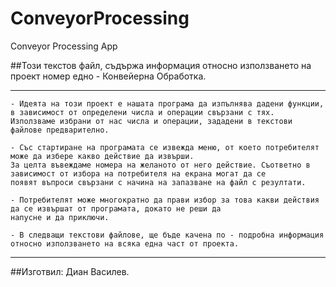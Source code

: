 # ConveyorProcessing
Conveyor Processing App

##Този текстов файл, съдържа информация относно използването на проект номер едно - Конвейерна Обработка.

------------------------------------------------------------------------------------------------------------------------------------------
	
	- Идеята на този проект е нашата програма да изпълнява дадени функции, в зависимост от определени числа и операции свързани с тях.
    Използваме избрани от нас числа и операции, зададени в текстови файлове предварително.
 
	- Със стартиране на програмата се извежда меню, от което потребителят може да избере какво действие да извърши. 
    За целта въвеждаме номера на желаното от него действие. Съответно в зависимост от избора на потребителя на екрана могат да се 
    появят въпроси свързани с начина на запазване на файл с резултати.
 
	- Потребителят може многократно да прави избор за това какви действия да се извършат от програмата, докато не реши да 
    напусне и да приключи.

	- В следващи текстови файлове, ще бъде качена по - подробна информация относно използването на всяка една част от проекта.

------------------------------------------------------------------------------------------------------------------------------------------

##Изготвил: Диан Василев.
